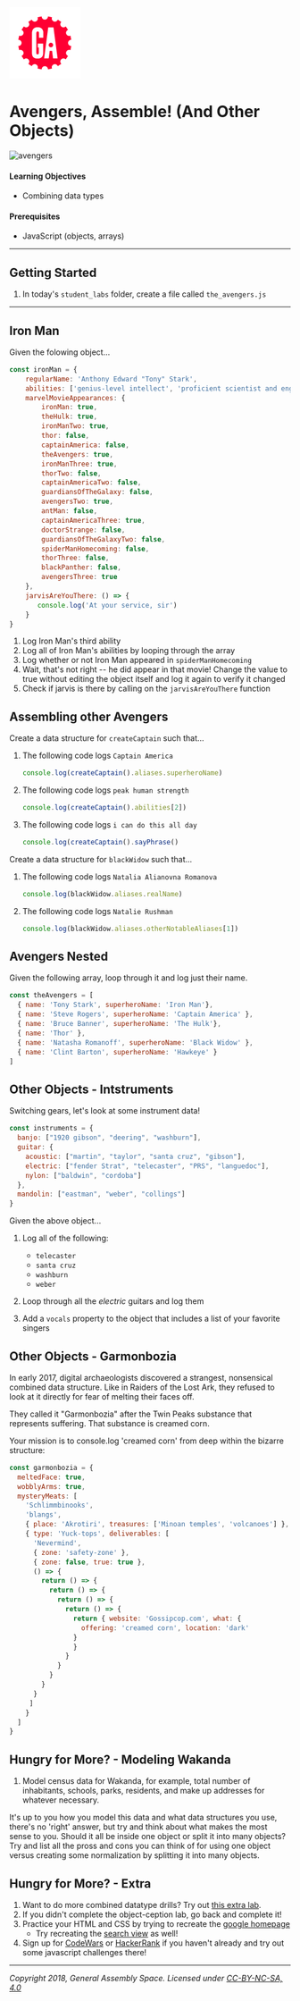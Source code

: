 [![General Assembly Logo](/ga_cog.png)](https://generalassemb.ly)

# Avengers, Assemble! (And Other Objects)

![avengers](https://imgur.com/wd9dzYu.png)

#### Learning Objectives

- Combining data types

#### Prerequisites

- JavaScript (objects, arrays)

---

## Getting Started

1. In today's `student_labs` folder, create a file called `the_avengers.js` 

---

## Iron Man 

Given the folowing object... 

```javascript
const ironMan = {
    regularName: 'Anthony Edward "Tony" Stark',
    abilities: ['genius-level intellect', 'proficient scientist and engineer', 'powered armor suit'],
    marvelMovieAppearances: {
        ironMan: true,
        theHulk: true,
        ironManTwo: true,
        thor: false,
        captainAmerica: false,
        theAvengers: true,
        ironManThree: true,
        thorTwo: false,
        captainAmericaTwo: false,
        guardiansOfTheGalaxy: false,
        avengersTwo: true,
        antMan: false,
        captainAmericaThree: true,
        doctorStrange: false,
        guardiansOfTheGalaxyTwo: false,
        spiderManHomecoming: false,
        thorThree: false,
        blackPanther: false,
        avengersThree: true
    },
    jarvisAreYouThere: () => {
       console.log('At your service, sir')
    }
}
```

1. Log Iron Man's third ability
1. Log all of Iron Man's abilities by looping through the array
1. Log whether or not Iron Man appeared in `spiderManHomecoming`
1. Wait, that's not right -- he did appear in that movie! Change the value to true without editing the object itself and log it again to verify it changed
1. Check if jarvis is there by calling on the `jarvisAreYouThere` function 

## Assembling other Avengers 

Create a data structure for `createCaptain` such that...

1. The following code logs `Captain America`

    ```javascript
    console.log(createCaptain().aliases.superheroName)
    ```

1. The following  code logs `peak human strength`

    ```javascript
    console.log(createCaptain().abilities[2])
    ```

1. The following code logs `i can do this all day`

    ```javascript
    console.log(createCaptain().sayPhrase()
    ```

Create a data structure for `blackWidow` such that... 

1. The following code logs `Natalia Alianovna Romanova` 
    
    ```javascript
    console.log(blackWidow.aliases.realName)
    ```
    
1. The following code logs `Natalie Rushman` 
    
     ```javascript
    console.log(blackWidow.aliases.otherNotableAliases[1])
    ```

## Avengers Nested 

Given the following array, loop through it and log just their name. 

```javascript
const theAvengers = [
  { name: 'Tony Stark', superheroName: 'Iron Man'},
  { name: 'Steve Rogers', superheroName: 'Captain America' },
  { name: 'Bruce Banner', superheroName: 'The Hulk'},
  { name: 'Thor' },
  { name: 'Natasha Romanoff', superheroName: 'Black Widow' },
  { name: 'Clint Barton', superheroName: 'Hawkeye' }
]
```

## Other Objects - Intstruments 

Switching gears, let's look at some instrument data! 

```javascript 
const instruments = {
  banjo: ["1920 gibson", "deering", "washburn"],
  guitar: {
    acoustic: ["martin", "taylor", "santa cruz", "gibson"],
    electric: ["fender Strat", "telecaster", "PRS", "languedoc"],
    nylon: ["baldwin", "cordoba"]
  },
  mandolin: ["eastman", "weber", "collings"]
}
```

Given the above object...

1.  Log all of the following: 

    - `telecaster`
    - `santa cruz`
    - `washburn`
    - `weber`

1. Loop through all the _electric_ guitars and log them

1. Add a `vocals` property to the object that includes a list of your favorite singers 

## Other Objects - Garmonbozia 

In early 2017, digital archaeologists discovered a strangest, nonsensical combined data structure. Like in Raiders of the Lost Ark, they refused to look at it directly for fear of melting their faces off.

They called it "Garmonbozia" after the Twin Peaks substance that represents suffering. That substance is creamed corn.

Your mission is to console.log 'creamed corn' from deep within the bizarre structure:

```javascript
const garmonbozia = {
  meltedFace: true,
  wobblyArms: true,
  mysteryMeats: [
    'Schlimmbinooks',
    'blangs',
    { place: 'Akrotiri', treasures: ['Minoan temples', 'volcanoes'] },
    { type: 'Yuck-tops', deliverables: [
      'Nevermind',
      { zone: 'safety-zone' },
      { zone: false, true: true },
      () => {
        return () => {
          return () => {
            return () => {
              return () => {
                return { website: 'Gossipcop.com', what: {
                  offering: 'creamed corn', location: 'dark'
                }
                }
              }
            }
          }
        }
      }
     ]
    }
  ]
}

```

## Hungry for More? - Modeling Wakanda 

1. Model census data for Wakanda, for example, total number of inhabitants, schools, parks, residents, and make up addresses for whatever necessary. 

It's up to you how you model this data and what data structures you use, there's no 'right' answer, but try and think about what makes the most sense to you. Should it all be inside one object or split it into many objects? Try and list all the pross and cons you can think of for using one object versus creating some normalization by splitting it into many objects. 

## Hungry for More? - Extra  

1. Want to do more combined datatype drills? Try out [this extra lab](3_extra_methods_lab.md).
1. If you didn't complete the object-ception lab, go back and complete it!
1. Practice your HTML and CSS by trying to recreate the [google homepage](https://www.google.com/)
    - Try recreating the [search view](https://www.google.com/search?ei=htwXXNXTKs6C_wSxm6rgBA&q=hello+world&oq=hello+world) as well! 
1. Sign up for [CodeWars](https://www.codewars.com/) or [HackerRank](https://www.hackerrank.com/) if you haven't already and try out some javascript challenges there! 

---

*Copyright 2018, General Assembly Space. Licensed under [CC-BY-NC-SA, 4.0](https://creativecommons.org/licenses/by-nc-sa/4.0/)*
